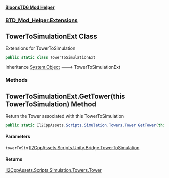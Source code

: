 #### [BloonsTD6 Mod Helper](README.md 'README')
### [BTD_Mod_Helper.Extensions](README.md#BTD_Mod_Helper.Extensions 'BTD_Mod_Helper.Extensions')

## TowerToSimulationExt Class

Extensions for TowerToSimulation

```csharp
public static class TowerToSimulationExt
```

Inheritance [System.Object](https://docs.microsoft.com/en-us/dotnet/api/System.Object 'System.Object') &#129106; TowerToSimulationExt
### Methods

<a name='BTD_Mod_Helper.Extensions.TowerToSimulationExt.GetTower(thisIl2CppAssets.Scripts.Unity.Bridge.TowerToSimulation)'></a>

## TowerToSimulationExt.GetTower(this TowerToSimulation) Method

Return the Tower associated with this TowerToSimulation

```csharp
public static Il2CppAssets.Scripts.Simulation.Towers.Tower GetTower(this Il2CppAssets.Scripts.Unity.Bridge.TowerToSimulation towerToSim);
```
#### Parameters

<a name='BTD_Mod_Helper.Extensions.TowerToSimulationExt.GetTower(thisIl2CppAssets.Scripts.Unity.Bridge.TowerToSimulation).towerToSim'></a>

`towerToSim` [Il2CppAssets.Scripts.Unity.Bridge.TowerToSimulation](https://docs.microsoft.com/en-us/dotnet/api/Il2CppAssets.Scripts.Unity.Bridge.TowerToSimulation 'Il2CppAssets.Scripts.Unity.Bridge.TowerToSimulation')

#### Returns
[Il2CppAssets.Scripts.Simulation.Towers.Tower](https://docs.microsoft.com/en-us/dotnet/api/Il2CppAssets.Scripts.Simulation.Towers.Tower 'Il2CppAssets.Scripts.Simulation.Towers.Tower')